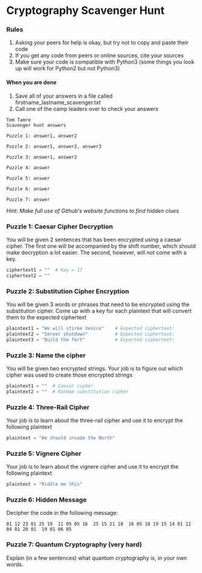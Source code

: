 # Cryptography Scavenger Hunt

### Rules
1. Asking your peers for help is okay, but try not to copy and paste their code
2. If you get any code from peers or online sources, cite your sources
3. Make sure your code is compatible with Python3 (some things you look up will work for Python2 but not Python3)

#### When you are done
1. Save all of your answers in a file called firstname_lastname_scavenger.txt
2. Call one of the camp leaders over to check your answers

```text
Tem Tamre
Scavenger hunt answers

Puzzle 1: answer1, answer2

Puzzle 2: answer1, answer2, answer3

Puzzle 3: answer1, answer2

Puzzle 4: answer

Puzzle 5: answer

Puzzle 6: answer

Puzzle 7: answer
```

*Hint: Make full use of Github's website functions to find hidden clues*

### Puzzle 1: Caesar Cipher Decryption
You will be given 2 sentences that has been encrypted using a caesar cipher. The first one will be accompanied by the shift number, which should make decryption a lot easier. The second, however, will not come with a key.

```python
ciphertext1 = ""  # Key = 17
ciphertext2 = ""
```

<!--Hint: ciphertext1 is something that we did earlier, ciphertext2 can be solved with a for loop and some printing-->

### Puzzle 2: Substitution Cipher Encryption
You will be given 3 words or phrases that need to be encrypted using the substitution cipher. Come up with a key for each plaintext that will convert them to the expected ciphertext

```python
plaintext1 = "We will stirke Venice"    # Expected ciphertext: 
plaintext2 = "Server shutdown"          # Expected ciphertext: 
plaintext3 = "Build the fort"           # Expected ciphertext: 
```

<!-- Hint: the first two plaintext strings should be encrypted using keys that are in-order -->

### Puzzle 3: Name the cipher
You will be given two encrypted strings. Your job is to figure out which cipher was used to create those encrypted strings

```python
plaintext1 = ""  # Caesar cipher
plaintext2 = ""  # Random substitution cipher
```

<!-- Hint: You can use the same method you used to solve puzzle 1 -->

### Puzzle 4: Three-Rail Cipher
Your job is to learn about the three-rail cipher and use it to encrypt the following plaintext

```python
plaintext = "We should invade the North"
```

<!-- Hint: You don't need to write any code to solve this -->

### Puzzle 5: Vignere Cipher
Your job is to learn about the vignere cipher and use it to encrypt the following plaintext

```python
plaintext = "Riddle me this"
```

<!-- Hint: Just like in puzzle 4, you don't need to write any code to solve this -->

### Puzzle 6: Hidden Message
Decipher the code in the following message:

```text
01 12 23 01 25 19  11 05 05 16  25 15 21 18  16 05 18 19 15 14 01 12  04 01 20 01  19 01 06 05
```

<!-- Hint: Letters can be numbers too -->

### Puzzle 7: Quantum Cryptography (very hard)
Explain (in a few sentences) what quantum cryptography is, in your own words.

<!-- Hint: First, try to figure out what quantum bits are. Then, figure out what quantum computing is. -->
